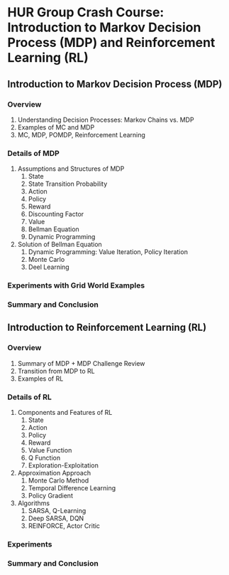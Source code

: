 # HUR Group Crash Course: Introduction to Markov Decision Process (MDP) and Reinforcement Learning (RL)

## Introduction to Markov Decision Process (MDP)
### Overview
1. Understanding Decision Processes: Markov Chains vs. MDP
2. Examples of MC and MDP
3. MC, MDP, POMDP, Reinforcement Learning
### Details of MDP
1. Assumptions and Structures of MDP
	1. State
	2. State Transition Probability
	3. Action
	4. Policy
	5. Reward
	6. Discounting Factor
	7. Value
	8. Bellman Equation
	9. Dynamic Programming
2. Solution of Bellman Equation
	1. Dynamic Programming: Value Iteration, Policy Iteration
	2. Monte Carlo
	3. Deel Learning
### Experiments with Grid World Examples
### Summary and Conclusion


## Introduction to Reinforcement Learning (RL)
### Overview
1. Summary of MDP + MDP Challenge Review
2. Transition from MDP to RL
3. Examples of RL
### Details of RL
1. Components and Features of RL
	1. State
	2. Action
	3. Policy
	4. Reward
	5. Value Function
	6. Q Function
	8. Exploration-Exploitation
2. Approximation Approach
	1. Monte Carlo Method
	2. Temporal Difference Learning
	3. Policy Gradient
3. Algorithms
	1. SARSA, Q-Learning
	2. Deep SARSA, DQN
	3. REINFORCE, Actor Critic
### Experiments
### Summary and Conclusion